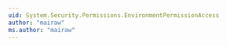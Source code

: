 ```yaml
---
uid: System.Security.Permissions.EnvironmentPermissionAccess
author: "mairaw"
ms.author: "mairaw"
---
```

